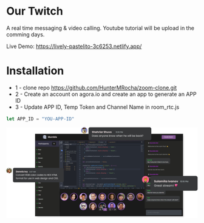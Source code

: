 # Our Twitch
A real time messaging & video calling. Youtube tutorial will be upload in the comming days.

Live Demo: https://lively-pastelito-3c6253.netlify.app/

# Installation
* 1 - clone repo https://github.com/HunterMRocha/zoom-clone.git
* 2 - Create an account on agora.io and create an app to generate an APP ID
* 3 - Update APP ID, Temp Token and Channel Name in room_rtc.js
```javascript
let APP_ID = "YOU-APP-ID"
```


<img src="./images/preview.png">  
